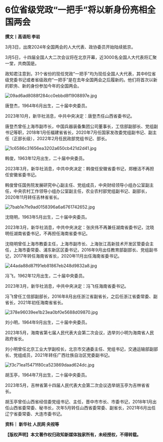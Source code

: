 # 6位省级党政“一把手”将以新身份亮相全国两会

**撰文丨高语阳 李岩**

3月3日，出席2024年全国两会的人大代表、政协委员开始陆续抵京。

3月5日，十四届全国人大二次会议将在北京开幕，近3000名全国人大代表将汇聚一堂，共商国是。

政知君注意到，31个省份的现任党政“一把手”均为现任全国人大代表，其中6位省级党委书记或者省级政府“一把手”是在去年全国两会之后履新的。他们将首次以新的职务、新的身份参加今年的全国两会。

![09ad6ad8088f284cc0ebbd8f1908897e.jpg](https://raw.githubusercontent.com/qqhsx/qqnews_image/main/2024/03/03/6位省级党政“一把手”将以新身份亮相全国两会/09ad6ad8088f284cc0ebbd8f1908897e.jpg)

唐登杰，1964年6月出生，二十届中央委员。

2023年10月，新华社消息，中共中央决定：唐登杰任山西省委书记。

唐登杰曾任上海市副市长，中国兵器装备集团公司董事长，工信部副部长、党组副书记等职，2018年1月任福建省省长，2020年7月任国家发改委党组副书记、副主任（正部长级），2022年2月任民政部党组书记、部长。

![1c6586c31656ea3202a650cb421d2d41.jpg](https://raw.githubusercontent.com/qqhsx/qqnews_image/main/2024/03/03/6位省级党政“一把手”将以新身份亮相全国两会/1c6586c31656ea3202a650cb421d2d41.jpg)

韩俊，1963年12月出生，二十届中央委员。

2023年3月，新华社消息，中共中央决定：韩俊任安徽省委书记，郑栅洁不再担任安徽省委书记。

韩俊曾任国务院发展研究中心副主任、党组成员，中央财经领导小组办公室副主任，中央农村工作领导小组办公室副主任，农业农村部党组副书记、副部长，2020年11月转任吉林省省长。

![7bab1e7fe9ad0158396a6a6761742652.jpg](https://raw.githubusercontent.com/qqhsx/qqnews_image/main/2024/03/03/6位省级党政“一把手”将以新身份亮相全国两会/7bab1e7fe9ad0158396a6a6761742652.jpg)

沈晓明，1963年5月出生，二十届中央委员。

2023年3月，新华社消息，中共中央决定：张庆伟不再兼任湖南省委书记，沈晓明任湖南省委书记，不再担任海南省委书记。

沈晓明曾任上海市教委主任，上海市副市长、上海张江高新技术开发区管委会主任，上海市委常委、浦东新区区委书记，2016年9月出任教育部副部长、党组副书记，2017年转任海南省省长，2020年11月出任海南省委书记。

![44ada88d87f91eb81867eb248d9832a8.jpg](https://raw.githubusercontent.com/qqhsx/qqnews_image/main/2024/03/03/6位省级党政“一把手”将以新身份亮相全国两会/44ada88d87f91eb81867eb248d9832a8.jpg)

冯飞，1962年12月出生，二十届中央委员。

2023年3月，新华社消息，中共中央决定：冯飞任海南省委书记。

冯飞曾任工信部副部长，2016年8月出任浙江省副省长，之后任浙江省委常委、副省长，2021年初任海南省省长。

![378e96039ee1b23ea0bf0e5688d09870.jpg](https://raw.githubusercontent.com/qqhsx/qqnews_image/main/2024/03/03/6位省级党政“一把手”将以新身份亮相全国两会/378e96039ee1b23ea0bf0e5688d09870.jpg)

刘小明，1964年9月出生，二十届中央委员。

2023年5月，海南省第七届人民代表大会第二次会议，选举刘小明为海南省人民政府省长。

刘小明曾任北京工业大学副校长，北京市交通委主任、党组书记，交通运输部副部长、党组成员，2021年转任广西壮族自治区党委副书记。

![f3c71ea15471f80ca523869daad624dc.jpg](https://raw.githubusercontent.com/qqhsx/qqnews_image/main/2024/03/03/6位省级党政“一把手”将以新身份亮相全国两会/f3c71ea15471f80ca523869daad624dc.jpg)

胡玉亭，1964年7月出生，二十届中央委员。

2023年5月，吉林省第十四届人民代表大会第二次会议选举胡玉亭为吉林省省长。

胡玉亭曾任山西省经信委党组书记、主任，晋中市市长、市委书记，2018年1月出任山西省委常委、秘书长，次年5月转任山西省委常委、副省长，2021年6月出任辽宁省委常委、大连市委书记。

**资料｜ 新华社 人民网 央视等**

**【版权声明】本文著作权归政知新媒体独家所有，未经授权，不得转载。**

